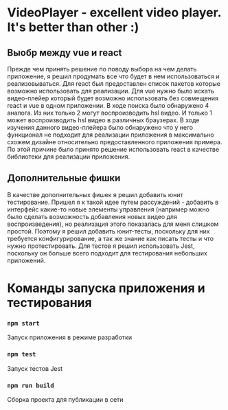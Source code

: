 # VideoPlayer - excellent video player. It's better than other :)

## Выобр между vue и react

Прежде чем принять решение по поводу выбора на чем делать приложение, я решил продумать все что будет в нем использоваться и реализовываться. Для react был предоставлен список пакетов которые возможно использовать для реализации. Для vue нужно было искать видео-плейер который будет возможно использовать без совмещения react и vue в одном приложении. В ходе поиска было обнаружено 4 аналога. Из них только 2 могут воспроизводить hsl видео. И только 1 может воспроизводить hsl видео в различных браузерах. В ходе изучения данного видео-плейера было обнаружено что у него функционал не подходит для реализации приложения в максимально схожем дизайне относительно предоставленного приложения примера. По этой причине было принято решение использовать react в качестве библиотеки для реализации приложения.

## Дополнительные фишки

В качестве дополнительных фишек я решил добавить юнит тестирование. Пришел я к такой идее путем рассуждений - добавить в интерфейс какие-то новые элементы управления (например можно было сделать возможность добавления новых видео для воспроизведения), но реализация этого показалась для меня слишком простой. Поэтому я решил добавить юнит-тесты, поскольку для них требуется конфигурирование, а так же знание как писать тесты и что нужно протестировать. Для тестов я решил использовать Jest, поскольку он больше всего подходит для тестирования небольших приложений.

# Команды запуска приложения и тестирования

### `npm start`

Запуск приложения в режиме разработки

### `npm test`

Запуск тестов Jest

### `npm run build`

Сборка проекта для публикации в сети